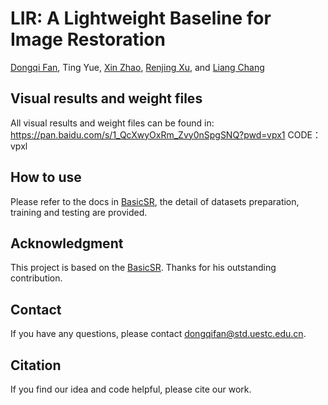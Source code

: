 # LIR: A Lightweight Baseline for Image Restoration    

[Dongqi Fan](https://scholar.google.com.hk/citations?user=P7gt5XYAAAAJ&hl=zh-CN), Ting Yue, [Xin Zhao](https://scholar.google.com.hk/citations?user=iO2dQW4AAAAJ&hl=zh-CN), [Renjing Xu](https://scholar.google.com.hk/citations?user=Mu__bJEAAAAJ&hl=zh-CN&oi=ao), and [Liang Chang](https://scholar.google.com.hk/citations?hl=zh-CN&user=5pWnfJcAAAAJ)

## Visual results and weight files

All visual results and weight files can be found in: https://pan.baidu.com/s/1_QcXwyOxRm_Zvy0nSpgSNQ?pwd=vpx1 CODE：vpxl


## How to use

Please refer to the docs in [BasicSR](https://github.com/xinntao/BasicSR), the detail of datasets preparation, training and testing are provided.

## **Acknowledgment** 

This project is based on the [BasicSR](https://github.com/xinntao/BasicSR). Thanks for his outstanding contribution.

## Contact

If you have any questions, please contact dongqifan@std.uestc.edu.cn.

## Citation

If you find our idea and code helpful, please cite our work.



